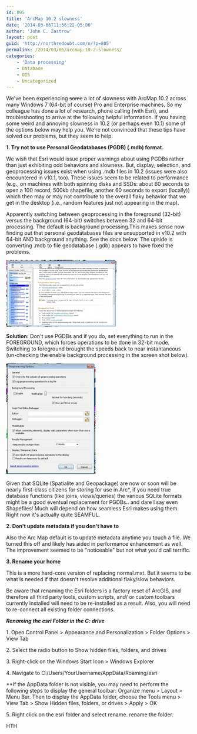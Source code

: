 ```yaml
---
id: 805
title: 'ArcMap 10.2 slowness'
date: '2014-03-06T11:56:22-05:00'
author: 'John C. Zastrow'
layout: post
guid: 'http://northredoubt.com/n/?p=805'
permalink: /2014/03/06/arcmap-10-2-slowness/
categories:
    - 'Data processing'
    - Database
    - GIS
    - Uncategorized
---
```


We've been experiencing <del>some</del> a lot of slowness with ArcMap 10.2 across many Windows 7 (64-bit of course) Pro and Enterprise machines. So my colleague has done a lot of research, phone calling (with Esri), and troubleshooting to arrive at the following helpful information. If you having some weird and annoying slowness in 10.2 (or perhaps even 10.1) some of the options below may help you. We're not convinced that these tips have solved our problems, but they seem to help.

**1. Try not to use Personal Geodatabases (PGDB) (.mdb) format.**

We wish that Esri would issue proper warnings about using PGDBs rather than just exhibiting odd behaviors and slowness. But, display, selection, and geoprocessing issues exist when using .mdb files in 10.2 (issues were also encountered in v10.1, too). These issues seem to be related to performance (e.g., on machines with both spinning disks and SSDs: about 60 seconds to open a 100 record, 500kb shapefile, another 60 seconds to export (locally)) which then may or may not contribute to the overall flaky behavior that we get in the desktop (i.e., random features just not appearing in the map).

Apparently switching between geoprocessing in the foreground (32-bit) versus the background (64-bit) switches between 32 and 64-bit processing. The default is background processing.This makes sense now finding out that personal geodatabases files are unsupported in v10.2 with 64-bit AND background anything. See the docs below. The upside is converting .mdb to file geodatabase (.gdb) appears to have fixed the problems.

[![ArcGIS64-bit_docs](https://raw.githubusercontent.com/johnzastrow/johnzastrow.github.io/master/assets/uploads/2014/03/ArcGIS64-bit_docs-300x181.jpg)](https://raw.githubusercontent.com/johnzastrow/johnzastrow.github.io/master/assets/uploads/2014/03/ArcGIS64-bit_docs.jpg)

**Solution:** Don't use PGDBs and if you do, set everything to run in the FOREGROUND, which forces operations to be done in 32-bit mode. Switching to foreground brought the speeds back to near instantaneous (un-checking the enable background processing in the screen shot below).

[![ArcGIS64-bit_docs2](https://raw.githubusercontent.com/johnzastrow/johnzastrow.github.io/master/assets/uploads/2014/03/ArcGIS64-bit_docs2-243x300.jpg)](https://raw.githubusercontent.com/johnzastrow/johnzastrow.github.io/master/assets/uploads/2014/03/ArcGIS64-bit_docs2.jpg)

Given that SQLite (Spatialite and Geopackage) are now or soon will be nearly first-class citizens for storing for use in Arc\*, if you need true database functions (like joins, views/queries) the various SQLite formats might be a good eventual replacement for PGDBs.. and dare I say even Shapefiles! Much will depend on how seamless Esri makes using them. Right now it's actually quite SEAMFUL.

**2. Don't update metadata if you don't have to**

Also the Arc Map default is to update metadata anytime you touch a file. We turned this off and likely has aided in performance enhancement as well. The improvement seemed to be "noticeable" but not what you'd call terrific.

**3. Rename your home**

This is a more hard-core version of replacing normal.mxt. But it seems to be what is needed if that doesn't resolve additional flaky/slow behaviors.

Be aware that renaming the Esri folders is a factory reset of ArcGIS, and therefore all third party tools, custom scripts, and/ or custom toolbars currently installed will need to be re-installed as a result. Also, you will need to re-connect all existing folder connections.

***Renaming the esri Folder in the C: drive***

1\. Open Control Panel &gt; Appearance and Personalization &gt; Folder Options &gt; View Tab

2\. Select the radio button to Show hidden files, folders, and drives

3\. Right-click on the Windows Start Icon &gt; Windows Explorer

4\. Navigate to C:/Users/YourUsername/AppData/Roaming/esri

\*\*If the AppData folder is not visible, you may need to perform the following steps to display the general toolbar: Organize menu &gt; Layout &gt; Menu Bar. Then to display the AppData folder, choose the Tools menu &gt; View Tab &gt; Show Hidden files, folders, or drives &gt; Apply &gt; OK

5\. Right click on the esri folder and select rename. rename the folder.

HTH